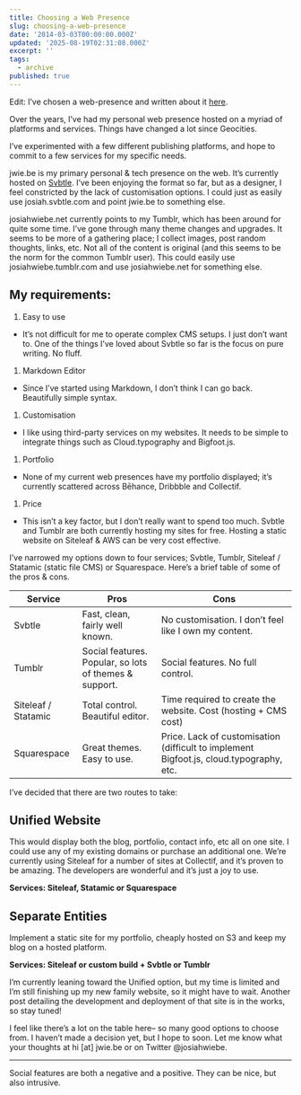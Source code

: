 ```yaml
---
title: Choosing a Web Presence
slug: choosing-a-web-presence
date: '2014-03-03T00:00:00.000Z'
updated: '2025-08-19T02:31:08.000Z'
excerpt: ''
tags:
  - archive
published: true
---
```

Edit: I’ve chosen a web-presence and written about it [here](/archive/status-update).

Over the years, I’ve had my personal web presence hosted on a myriad of platforms and services. Things have changed a lot since Geocities.

I’ve experimented with a few different publishing platforms, and hope to commit to a few services for my specific needs.

jwie.be is my primary personal & tech presence on the web. It’s currently hosted on [Svbtle](#). I’ve been enjoying the format so far, but as a designer, I feel constricted by the lack of customisation options. I could just as easily use josiah.svbtle.com and point jwie.be to something else.

josiahwiebe.net currently points to my Tumblr, which has been around for quite some time. I’ve gone through many theme changes and upgrades. It seems to be more of a gathering place; I collect images, post random thoughts, links, etc. Not all of the content is original (and this seems to be the norm for the common Tumblr user). This could easily use josiahwiebe.tumblr.com and use josiahwiebe.net for something else.

## My requirements:

1. Easy to use
- It’s not difficult for me to operate complex CMS setups. I just don’t want to. One of the things I’ve loved about Svbtle so far is the focus on pure writing. No fluff.
1. Markdown Editor
- Since I’ve started using Markdown, I don’t think I can go back. Beautifully simple syntax.
1. Customisation
- I like using third-party services on my websites. It needs to be simple to integrate things such as Cloud.typography and Bigfoot.js.
1. Portfolio
- None of my current web presences have my portfolio displayed; it’s currently scattered across Bēhance, Dribbble and Collectif.
1. Price
- This isn’t a key factor, but I don’t really want to spend too much. Svbtle and Tumblr are both currently hosting my sites for free. Hosting a static website on Siteleaf & AWS can be very cost effective.

I’ve narrowed my options down to four services; Svbtle, Tumblr, Siteleaf / Statamic (static file CMS) or Squarespace. Here’s a brief table of some of the pros & cons.

| Service             | Pros                                                   | Cons                                                                                    |
| ------------------- | ------------------------------------------------------ | --------------------------------------------------------------------------------------- |
| Svbtle              | Fast, clean, fairly well known.                        | No customisation. I don’t feel like I own my content.                                   |
| Tumblr              | Social features. Popular, so lots of themes & support. | Social features. No full control.                                                       |
| Siteleaf / Statamic | Total control. Beautiful editor.                       | Time required to create the website. Cost (hosting + CMS cost)                          |
| Squarespace         | Great themes. Easy to use.                             | Price. Lack of customisation (difficult to implement Bigfoot.js, cloud.typography, etc. |

I’ve decided that there are two routes to take:

## Unified Website

This would display both the blog, portfolio, contact info, etc all on one site. I could use any of my existing domains or purchase an additional one. We’re currently using Siteleaf for a number of sites at Collectif, and it’s proven to be amazing. The developers are wonderful and it’s just a joy to use.

**Services: Siteleaf, Statamic or Squarespace**

## Separate Entities

Implement a static site for my portfolio, cheaply hosted on S3 and keep my blog on a hosted platform.

**Services: Siteleaf or custom build + Svbtle or Tumblr**

I’m currently leaning toward the Unified option, but my time is limited and I’m still finishing up my new family website, so it might have to wait. Another post detailing the development and deployment of that site is in the works, so stay tuned!

I feel like there’s a lot on the table here– so many good options to choose from. I haven’t made a decision yet, but I hope to soon. Let me know what your thoughts at hi \[at\] jwie.be or on Twitter @josiahwiebe.

---

Social features are both a negative and a positive. They can be nice, but also intrusive.
